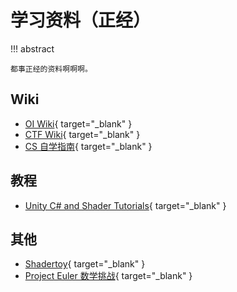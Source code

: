 # 学习资料（正经）

!!! abstract

    都事正经的资料啊啊啊。

## Wiki

- [OI Wiki](https://oiwiki.com/){ target="_blank" }
- [CTF Wiki](https://ctf-wiki.org/){ target="_blank" }
- [CS 自学指南](https://csdiy.wiki/){ target="_blank" }

## 教程

- [Unity C# and Shader Tutorials](https://catlikecoding.com/unity/tutorials/){ target="_blank" }

## 其他

- [Shadertoy](https://www.shadertoy.com/){ target="_blank" }
- [Project Euler 数学挑战](https://projecteuler.net/){ target="_blank" }
